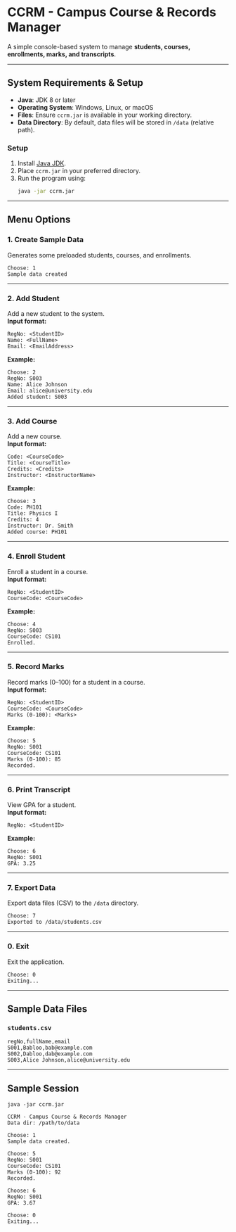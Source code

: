 # CCRM - Campus Course & Records Manager  
A simple console-based system to manage **students, courses, enrollments, marks, and transcripts**.  

---

## System Requirements & Setup

- **Java**: JDK 8 or later  
- **Operating System**: Windows, Linux, or macOS  
- **Files**: Ensure `ccrm.jar` is available in your working directory.  
- **Data Directory**: By default, data files will be stored in `/data` (relative path).  

### Setup
1. Install [Java JDK](https://www.oracle.com/java/technologies/javase-downloads.html).  
2. Place `ccrm.jar` in your preferred directory.  
3. Run the program using:  
   ```bash
   java -jar ccrm.jar
   ```

---

## Menu Options

### 1. Create Sample Data
Generates some preloaded students, courses, and enrollments.  
```
Choose: 1
Sample data created
```

---

### 2. Add Student
Add a new student to the system.  
**Input format:**
```
RegNo: <StudentID>
Name: <FullName>
Email: <EmailAddress>
```

**Example:**
```
Choose: 2
RegNo: S003
Name: Alice Johnson
Email: alice@university.edu
Added student: S003
```

---

### 3. Add Course
Add a new course.  
**Input format:**
```
Code: <CourseCode>
Title: <CourseTitle>
Credits: <Credits>
Instructor: <InstructorName>
```

**Example:**
```
Choose: 3
Code: PH101
Title: Physics I
Credits: 4
Instructor: Dr. Smith
Added course: PH101
```

---

### 4. Enroll Student
Enroll a student in a course.  
**Input format:**
```
RegNo: <StudentID>
CourseCode: <CourseCode>
```

**Example:**
```
Choose: 4
RegNo: S003
CourseCode: CS101
Enrolled.
```

---

### 5. Record Marks
Record marks (0–100) for a student in a course.  
**Input format:**
```
RegNo: <StudentID>
CourseCode: <CourseCode>
Marks (0-100): <Marks>
```

**Example:**
```
Choose: 5
RegNo: S001
CourseCode: CS101
Marks (0-100): 85
Recorded.
```

---

### 6. Print Transcript
View GPA for a student.  
**Input format:**
```
RegNo: <StudentID>
```

**Example:**
```
Choose: 6
RegNo: S001
GPA: 3.25
```

---

### 7. Export Data
Export data files (CSV) to the `/data` directory.  
```
Choose: 7
Exported to /data/students.csv
```

---

### 0. Exit
Exit the application.  
```
Choose: 0
Exiting...
```

---

## Sample Data Files

### `students.csv`
```csv
regNo,fullName,email
S001,Babloo,bab@example.com
S002,Dabloo,dab@example.com
S003,Alice Johnson,alice@university.edu
```

---

## Sample Session
```
java -jar ccrm.jar

CCRM - Campus Course & Records Manager
Data dir: /path/to/data

Choose: 1
Sample data created.

Choose: 5
RegNo: S001
CourseCode: CS101
Marks (0-100): 92
Recorded.

Choose: 6
RegNo: S001
GPA: 3.67

Choose: 0
Exiting...
```
